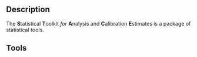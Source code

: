 ## Description
The **S**tatistical **T**oolkit _for_ **A**nalysis and **C**alibration **E**stimates is a package of statistical tools.

## Tools